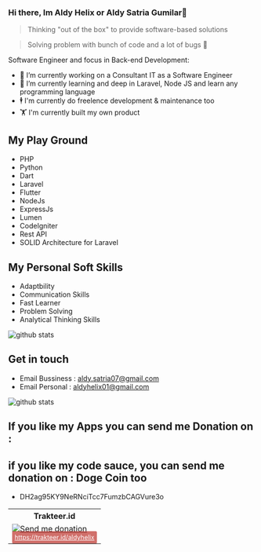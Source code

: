 ### Hi there, Im Aldy Helix or Aldy Satria Gumilar👋

> Thinking "out of the box" to provide software-based solutions 

> Solving problem with bunch of code and a lot of bugs 🐞

Software Engineer and focus in Back-end Development:

- 🔭    I’m currently working on a Consultant IT as a Software Engineer
- 🌱  I’m currently learning and deep in Laravel, Node JS and learn any programming language
- 🕴  ️I'm currently do freelence development & maintenance too
- 🏋️ I'm currently built my own product

## My Play Ground

- PHP
- Python
- Dart
- Laravel
- Flutter
- NodeJs
- ExpressJs
- Lumen
- CodeIgniter
- Rest API
- SOLID Architecture for Laravel

## My Personal Soft Skills
* Adaptbility
* Communication Skills
* Fast Learner
* Problem Solving
* Analytical Thinking Skills

![github stats](https://github-readme-stats.vercel.app/api/top-langs/?username=aldyhelix&langs_count=8&hide=c,css,assembly,c%2B%2B&layout=compact)

## Get in touch
- Email Bussiness : aldy.satria07@gmail.com
- Email Personal : aldyhelix01@gmail.com

![github stats](https://github-readme-stats.vercel.app/api?username=aldyhelix&show_icons=true&count_private=true&include_all_commits)


## If you like my Apps you can send me Donation on :
<table>
  <tr>
    <th>Trakteer.id</th>
  </tr>
  <tr>
     <td>
       <a href="https://trakteer.id/aldyhelix" target="_blank"><img src="https://i.postimg.cc/yNGPbQS3/index.png" alt="Send me donation"></img></a><br/>
       <a href="https://trakteer.id/aldyhelix" style="background: rgba(191,53,46,.7); text-align: center; color: white; box-sizing: border-box; max-width: 220px; padding: 5px; line-height: 1.25em; border-radius: .2em; font-size: .8em;">https://trakteer.id/aldyhelix</a>
    </td>
  </tr>
  
## if you like my code sauce, you can send me donation on : Doge Coin too
* DH2ag95KY9NeRNciTcc7FumzbCAGVure3o 

